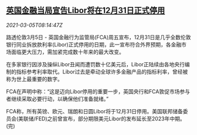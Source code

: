 <!--1614932595000-->
[英国金融当局宣告Libor将在12月31日正式停用](https://cn.reuters.com/article/uk-fca-libor-0305-idCNKCS2AX0PX)
------

<div><i>2021-03-05T08:14:47Z</i></div><p>路透伦敦3月5日 - 英国金融行为监管局(FCA)周五宣布，12月31日是几乎全数伦敦银行同业拆放款利率(Libor)正式停用的日期，此一宣布符合外界预期，各金融市场面临更大压力，需加紧完成数十年来的最大改变。</p><p>在多家银行因涉及操纵Libor丑闻而遭罚数十亿美元后，Libor正陆续由各地央行编制的指标参考利率取代。Libor过去是牵动全球许多金融产品的指标利率，曾经被称为世上最重要的数字。</p><p>FCA在声明中称：“这是迈向Libor停用的重要一步，英国央行和FCA敦促市场参与者继续采取必要行动，以确保他们准备就绪。”</p><p>FCA称，所有英镑、欧元、瑞朗和日圆Libor将于12月31日停用。美国联邦储备委员会(美联储/FED)之前曾宣布，部分期限美元Libor的发布延长至2023年中期。(完)</p>

